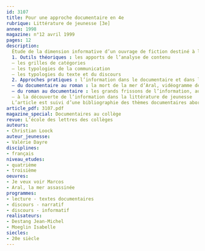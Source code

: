 ```yaml
---
id: 3107
title: Pour une approche documentaire en 4e 
rubrique: Littérature de jeunesse [3e]
annee: 1998
magazine: n°12 avril 1999
pages: 12
description: 
  Étude de la dimension informative d’un ouvrage de fiction destiné à la jeunesse…
  1. Outils théoriques : les apports de l’analyse de contenu
  – les grilles de catégories
  – les typologies de la communication
  – les typologies du texte et du discours
  2. Approches pratiques : l’information dans le documentaire et dans la fiction
  – du documentaire au roman : la mort de la mer d’Aral, vidéogramme de Jean-Michel Destang et Isabelle Moeglin (Thalassa/ CNDP)
  – du roman au documentaire : les grands frissons de l’information, autour de « Je veux voir Marcos », de Valérie Dayre (l’école des loisirs)
  – à la découverte de l’information dans la littérature de jeunesse
  L’article est suivi d’une bibliographie des thèmes documentaires abordés dans les collections « Neuf » et « Médium » (l’école des loisirs).
article_pdf: 3107.pdf
magazine_special: Documentaires au collège
revue: L’école des lettres des collèges
auteurs:
- Christian Loock
auteur_jeunesse:
- Valérie Dayre
disciplines:
- français
niveau_etudes:
- quatrième
- troisième
oeuvres:
- Je veux voir Marcos
- Aral, la mer assassinée
programmes:
- lecture - textes documentaires
- discours - narratif
- discours - informatif
realisateurs:
- Destang Jean-Michel
- Moeglin Isabelle
siecles:
- 20e siècle
---
```

